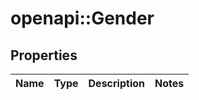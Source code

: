 # openapi::Gender


## Properties
Name | Type | Description | Notes
------------ | ------------- | ------------- | -------------


